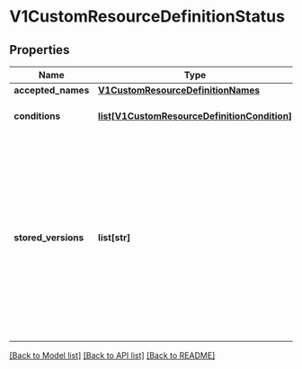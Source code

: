 # V1CustomResourceDefinitionStatus

## Properties
Name | Type | Description | Notes
------------ | ------------- | ------------- | -------------
**accepted_names** | [**V1CustomResourceDefinitionNames**](V1CustomResourceDefinitionNames.md) |  | 
**conditions** | [**list[V1CustomResourceDefinitionCondition]**](V1CustomResourceDefinitionCondition.md) | conditions indicate state for particular aspects of a CustomResourceDefinition | [optional] 
**stored_versions** | **list[str]** | storedVersions lists all versions of CustomResources that were ever persisted. Tracking these versions allows a migration path for stored versions in etcd. The field is mutable so a migration controller can finish a migration to another version (ensuring no old objects are left in storage), and then remove the rest of the versions from this list. Versions may not be removed from &#x60;spec.versions&#x60; while they exist in this list. | 

[[Back to Model list]](../README.md#documentation-for-models) [[Back to API list]](../README.md#documentation-for-api-endpoints) [[Back to README]](../README.md)


